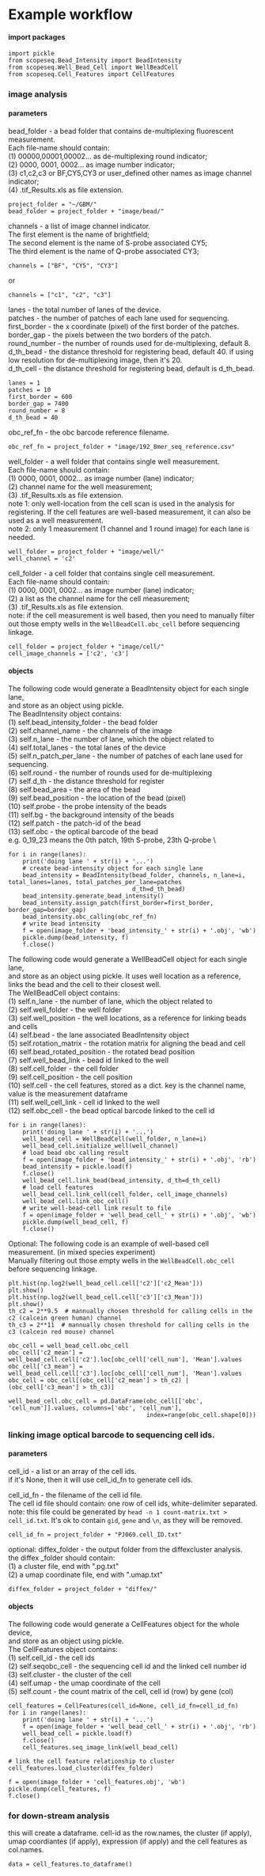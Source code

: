 # Example workflow 

#### import packages

```
import pickle
from scopeseq.Bead_Intensity import BeadIntensity
from scopeseq.Well_Bead_Cell import WellBeadCell
from scopeseq.Cell_Features import CellFeatures
```
### image analysis

#### parameters
bead_folder - a bead folder that contains de-multiplexing fluorescent measurement. \
Each file-name should contain: \
 (1) 00000,00001,00002... as de-multiplexing round indicator; \
 (2) 0000, 0001, 0002... as image number indicator; \
 (3) c1,c2,c3 or BF,CY5,CY3 or user_defined other names as image channel indicator; \
 (4) .tif_Results.xls as file extension.
 
 ```
project_folder = "~/GBM/"
bead_folder = project_folder + "image/bead/"
```
 channels - a list of image channel indicator. \
 The first element is the name of brightfield; \
 The second element is the name of S-probe associated CY5; \
 The third element is the name of Q-probe associated CY3; 
 
 ```
channels = ["BF", "CY5", "CY3"]
```
 or
 ```
channels = ["c1", "c2", "c3"]
```

 lanes - the total number of lanes of the device. \
 patches - the number of patches of each lane used for sequencing. \
 first_border - the x coordinate (pixel) of the first border of the patches. \
 border_gap - the pixels between the two borders of the patch. \
 round_number - the number of rounds used for de-multiplexing, default 8. \
 d_th_bead - the distance threshold for registering bead, default 40. if using low resolution for 
 de-multiplexing image, then it's 20. \
 d_th_cell - the distance threshold for registering bead, default is d_th_bead.

```
lanes = 1
patches = 10
first_border = 600
border_gap = 7400
round_number = 8
d_th_bead = 40
```
obc_ref_fn - the obc barcode reference filename.

```
obc_ref_fn = project_folder + "image/192_8mer_seq_reference.csv"
```

well_folder - a well folder that contains single well measurement. \
Each file-name should contain: \
(1) 0000, 0001, 0002... as image number (lane) indicator; \
(2) channel name for the well measurement; \
(3) .tif_Results.xls as file extension. \
note 1: only well-location from the cell scan is used in the analysis for registering. 
If the cell features are well-based measurement, it can also be used as a well measurement. \
note 2: only 1 measurement (1 channel and 1 round image) for each lane is needed. 
```
well_folder = project_folder + "image/well/"
well_channel = 'c2'
```

cell_folder - a cell folder that contains single cell measurement. \
Each file-name should contain: \
(1) 0000, 0001, 0002... as image number (lane) indicator; \
(2) a list as the channel name for the cell measurement; \
(3) .tif_Results.xls as file extension. \
note: if the cell measurement is well based, 
then you need to manually filter out those empty wells in the `WellBeadCell.obc_cell` before sequencing linkage.

```
cell_folder = project_folder + "image/cell/"
cell_image_channels = ['c2', 'c3']
```

#### objects

The following code would generate a BeadIntensity object for each single lane, \
and store as an object using pickle. \
The BeadIntensity object contains: \
(1) self.bead_intensity_folder - the bead folder \
(2) self.channel_name - the channels of the image \
(3) self.n_lane - the number of lane, which the object related to \
(4) self.total_lanes - the total lanes of the device \
(5) self.n_patch_per_lane - the number of patches of each lane used for sequencing. \
(6) self.round - the number of rounds used for de-multiplexing \
(7) self.d_th - the distance threshold for register \
(8) self.bead_area - the area of the bead \
(9) self.bead_position - the location of the bead (pixel) \
(10) self.probe - the probe intensity of the beads \
(11) self.bg - the background intensity of the beads \
(12) self.patch - the patch-id of the bead \
(13) self.obc - the optical barcode of the bead \
e.g. 0_19_23 means the 0th patch, 19th S-probe, 23th Q-probe \

```
for i in range(lanes):
    print('doing lane ' + str(i) + '...')
    # create bead-intensity object for each single lane
    bead_intensity = BeadIntensity(bead_folder, channels, n_lane=i, total_lanes=lanes, total_patches_per_lane=patches
                                   d_th=d_th_bead)
    bead_intensity.generate_bead_intensity()
    bead_intensity.assign_patch(first_border=first_border, border_gap=border_gap)
    bead_intensity.obc_calling(obc_ref_fn)
    # write bead intensity
    f = open(image_folder + 'bead_intensity_' + str(i) + '.obj', 'wb')
    pickle.dump(bead_intensity, f)
    f.close()
```

The following code would generate a WellBeadCell object for each single lane, \
and store as an object using pickle. It uses well location as a reference, links the bead and the cell to their closest well. \
The WellBeadCell object contains: \
(1) self.n_lane - the number of lane, which the object related to \
(2) self.well_folder - the well folder \
(3) self.well_position - the well locations, as a reference for linking beads and cells \
(4) self.bead - the lane associated BeadIntensity object \
(5) self.rotation_matrix - the rotation matrix for aligning the bead and cell \
(6) self.bead_rotated_position - the rotated bead position \
(7) self.well_bead_link - bead id linked to the well \
(8) self.cell_folder - the cell folder \
(9) self.cell_position - the cell position \
(10) self.cell - the cell features, stored as a dict. key is the channel name, value is the measurement dataframe \
(11) self.well_cell_link - cell id linked to the well \
(12) self.obc_cell - the bead optical barcode linked to the cell id

```
for i in range(lanes):
    print('doing lane ' + str(i) + '...')
    well_bead_cell = WellBeadCell(well_folder, n_lane=i)
    well_bead_cell.initialize_well(well_channel)
    # load bead obc calling result
    f = open(image_folder + 'bead_intensity_' + str(i) + '.obj', 'rb')
    bead_intensity = pickle.load(f)
    f.close()
    well_bead_cell.link_bead(bead_intensity, d_th=d_th_cell)
    # load cell features
    well_bead_cell.link_cell(cell_folder, cell_image_channels)
    well_bead_cell.link_obc_cell()
    # write well-bead-cell link result to file
    f = open(image_folder + 'well_bead_cell_' + str(i) + '.obj', 'wb')
    pickle.dump(well_bead_cell, f)
    f.close()

```
Optional: The following code is an example of well-based cell measurement. (in mixed species experiment)\
 Manually filtering out those empty wells in the `WellBeadCell.obc_cell` before sequencing linkage. 
 
```
plt.hist(np.log2(well_bead_cell.cell['c2']['c2_Mean']))
plt.show()
plt.hist(np.log2(well_bead_cell.cell['c3']['c3_Mean']))
plt.show()
th_c2 = 2**9.5  # mannually chosen threshold for calling cells in the c2 (calcein green human) channel
th_c3 = 2**11  # mannually chosen threshold for calling cells in the c3 (calcein red mouse) channel

obc_cell = well_bead_cell.obc_cell
obc_cell['c2_mean'] = well_bead_cell.cell['c2'].loc[obc_cell['cell_num'], 'Mean'].values
obc_cell['c3_mean'] = well_bead_cell.cell['c3'].loc[obc_cell['cell_num'], 'Mean'].values
obc_cell = obc_cell[(obc_cell['c2_mean'] > th_c2) | (obc_cell['c3_mean'] > th_c3)]

well_bead_cell.obc_cell = pd.DataFrame(obc_cell[['obc', 'cell_num']].values, columns=['obc', 'cell_num'], 
                                       index=range(obc_cell.shape[0]))
```


### linking image optical barcode to sequencing cell ids.

#### parameters

cell_id - a list or an array of the cell ids. \
if it's None, then it will use cell_id_fn to generate cell ids. 

cell_id_fn - the filename of the cell id file. \
The cell id file should contain: one row of cell ids, white-delimiter separated. \
note: this file could be generated by `head -n 1 count-matrix.txt > cell_id.txt`. It's ok to contain `gid`, `gene` 
and `\n`, as they will be removed.

```
cell_id_fn = project_folder + "PJ069.cell_ID.txt"
```
optional: diffex_folder - the output folder from the diffexcluster analysis. \
the diffex _folder should contain: \
(1) a cluster file, end with ".pg.txt" \
(2) a umap coordinate file, end with ".umap.txt"

```
diffex_folder = project_folder + "diffex/"
```

#### objects
The following code would generate a CellFeatures object for the whole device, \
and store as an object using pickle. \
The CellFeatures object contains: \
(1) self.cell_id - the cell ids \
(2) self.seqobc_cell - the sequencing cell id and the linked cell number id \
(3) self.cluster - the cluster of the cell \
(4) self.umap - the umap coordinate of the cell \
(5) self.count - the count matrix of the cell, cell id (row) by gene (col) 

```
cell_features = CellFeatures(cell_id=None, cell_id_fn=cell_id_fn)
for i in range(lanes):
    print('doing lane ' + str(i) + '...')
    f = open(image_folder + 'well_bead_cell_' + str(i) + '.obj', 'rb')
    well_bead_cell = pickle.load(f)
    f.close()
    cell_features.seq_image_link(well_bead_cell)
```
```
# link the cell feature relationship to cluster
cell_features.load_cluster(diffex_folder)
```

```
f = open(image_folder + 'cell_features.obj', 'wb')
pickle.dump(cell_features, f)
f.close()
```

### for down-stream analysis
this will create a dataframe. cell-id as the row.names, 
the cluster (if apply), umap coordiantes (if apply), expression (if apply) and the cell features as col.names.

```
data = cell_features.to_dataframe()
```
